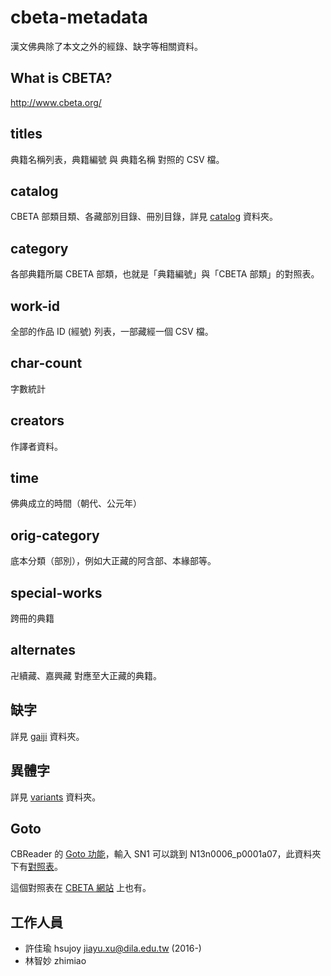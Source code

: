 # cbeta-metadata

漢文佛典除了本文之外的經錄、缺字等相關資料。

## What is CBETA?

http://www.cbeta.org/

## titles

典籍名稱列表，典籍編號 與 典籍名稱 對照的 CSV 檔。

## catalog

CBETA 部類目類、各藏部別目錄、冊別目錄，詳見 [catalog](catalog) 資料夾。

## category

各部典籍所屬 CBETA 部類，也就是「典籍編號」與「CBETA 部類」的對照表。

## work-id

全部的作品 ID (經號) 列表，一部藏經一個 CSV 檔。

## char-count

字數統計

## creators

作譯者資料。

## time

佛典成立的時間（朝代、公元年）

## orig-category

底本分類（部別），例如大正藏的阿含部、本緣部等。

## special-works

跨冊的典籍

## alternates

卍續藏、嘉興藏 對應至大正藏的典籍。

## 缺字

詳見 [gaiji](gaiji) 資料夾。

## 異體字

詳見 [variants](variants) 資料夾。

## Goto

CBReader 的 [Goto 功能](http://www.cbeta.org/cbreader/help/cbr_qselect.htm)，輸入 SN1 可以跳到 N13n0006_p0001a07，此資料夾下有[對照表](goto/goto-list.txt)。

這個對照表在 [CBETA 網站](http://www.cbeta.org/cbreader/help/GotoList.txt) 上也有。

## 工作人員

* 許佳瑜 hsujoy <jiayu.xu@dila.edu.tw> (2016-)
* 林智妙 zhimiao
